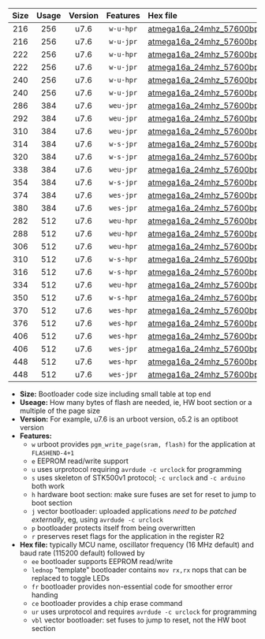 |Size|Usage|Version|Features|Hex file|
|:-:|:-:|:-:|:-:|:--|
|216|256|u7.6|`w-u-hpr`|[atmega16a_24mhz_57600bps_ur.hex](https://raw.githubusercontent.com/stefanrueger/urboot/main//atmega16a_24mhz_57600bps_ur.hex)|
|216|256|u7.6|`w-u-jpr`|[atmega16a_24mhz_57600bps_ur_vbl.hex](https://raw.githubusercontent.com/stefanrueger/urboot/main//atmega16a_24mhz_57600bps_ur_vbl.hex)|
|222|256|u7.6|`w-u-hpr`|[atmega16a_24mhz_57600bps_lednop_ur.hex](https://raw.githubusercontent.com/stefanrueger/urboot/main//atmega16a_24mhz_57600bps_lednop_ur.hex)|
|222|256|u7.6|`w-u-jpr`|[atmega16a_24mhz_57600bps_lednop_ur_vbl.hex](https://raw.githubusercontent.com/stefanrueger/urboot/main//atmega16a_24mhz_57600bps_lednop_ur_vbl.hex)|
|240|256|u7.6|`w-u-hpr`|[atmega16a_24mhz_57600bps_lednop_fr_ur.hex](https://raw.githubusercontent.com/stefanrueger/urboot/main//atmega16a_24mhz_57600bps_lednop_fr_ur.hex)|
|240|256|u7.6|`w-u-jpr`|[atmega16a_24mhz_57600bps_lednop_fr_ur_vbl.hex](https://raw.githubusercontent.com/stefanrueger/urboot/main//atmega16a_24mhz_57600bps_lednop_fr_ur_vbl.hex)|
|286|384|u7.6|`weu-jpr`|[atmega16a_24mhz_57600bps_ee_ur_vbl.hex](https://raw.githubusercontent.com/stefanrueger/urboot/main//atmega16a_24mhz_57600bps_ee_ur_vbl.hex)|
|292|384|u7.6|`weu-jpr`|[atmega16a_24mhz_57600bps_ee_lednop_ur_vbl.hex](https://raw.githubusercontent.com/stefanrueger/urboot/main//atmega16a_24mhz_57600bps_ee_lednop_ur_vbl.hex)|
|310|384|u7.6|`weu-jpr`|[atmega16a_24mhz_57600bps_ee_lednop_fr_ur_vbl.hex](https://raw.githubusercontent.com/stefanrueger/urboot/main//atmega16a_24mhz_57600bps_ee_lednop_fr_ur_vbl.hex)|
|314|384|u7.6|`w-s-jpr`|[atmega16a_24mhz_57600bps_vbl.hex](https://raw.githubusercontent.com/stefanrueger/urboot/main//atmega16a_24mhz_57600bps_vbl.hex)|
|320|384|u7.6|`w-s-jpr`|[atmega16a_24mhz_57600bps_lednop_vbl.hex](https://raw.githubusercontent.com/stefanrueger/urboot/main//atmega16a_24mhz_57600bps_lednop_vbl.hex)|
|338|384|u7.6|`weu-jpr`|[atmega16a_24mhz_57600bps_ee_lednop_fr_ce_ur_vbl.hex](https://raw.githubusercontent.com/stefanrueger/urboot/main//atmega16a_24mhz_57600bps_ee_lednop_fr_ce_ur_vbl.hex)|
|354|384|u7.6|`w-s-jpr`|[atmega16a_24mhz_57600bps_lednop_fr_vbl.hex](https://raw.githubusercontent.com/stefanrueger/urboot/main//atmega16a_24mhz_57600bps_lednop_fr_vbl.hex)|
|374|384|u7.6|`wes-jpr`|[atmega16a_24mhz_57600bps_ee_vbl.hex](https://raw.githubusercontent.com/stefanrueger/urboot/main//atmega16a_24mhz_57600bps_ee_vbl.hex)|
|380|384|u7.6|`wes-jpr`|[atmega16a_24mhz_57600bps_ee_lednop_vbl.hex](https://raw.githubusercontent.com/stefanrueger/urboot/main//atmega16a_24mhz_57600bps_ee_lednop_vbl.hex)|
|282|512|u7.6|`weu-hpr`|[atmega16a_24mhz_57600bps_ee_ur.hex](https://raw.githubusercontent.com/stefanrueger/urboot/main//atmega16a_24mhz_57600bps_ee_ur.hex)|
|288|512|u7.6|`weu-hpr`|[atmega16a_24mhz_57600bps_ee_lednop_ur.hex](https://raw.githubusercontent.com/stefanrueger/urboot/main//atmega16a_24mhz_57600bps_ee_lednop_ur.hex)|
|306|512|u7.6|`weu-hpr`|[atmega16a_24mhz_57600bps_ee_lednop_fr_ur.hex](https://raw.githubusercontent.com/stefanrueger/urboot/main//atmega16a_24mhz_57600bps_ee_lednop_fr_ur.hex)|
|310|512|u7.6|`w-s-hpr`|[atmega16a_24mhz_57600bps.hex](https://raw.githubusercontent.com/stefanrueger/urboot/main//atmega16a_24mhz_57600bps.hex)|
|316|512|u7.6|`w-s-hpr`|[atmega16a_24mhz_57600bps_lednop.hex](https://raw.githubusercontent.com/stefanrueger/urboot/main//atmega16a_24mhz_57600bps_lednop.hex)|
|334|512|u7.6|`weu-hpr`|[atmega16a_24mhz_57600bps_ee_lednop_fr_ce_ur.hex](https://raw.githubusercontent.com/stefanrueger/urboot/main//atmega16a_24mhz_57600bps_ee_lednop_fr_ce_ur.hex)|
|350|512|u7.6|`w-s-hpr`|[atmega16a_24mhz_57600bps_lednop_fr.hex](https://raw.githubusercontent.com/stefanrueger/urboot/main//atmega16a_24mhz_57600bps_lednop_fr.hex)|
|370|512|u7.6|`wes-hpr`|[atmega16a_24mhz_57600bps_ee.hex](https://raw.githubusercontent.com/stefanrueger/urboot/main//atmega16a_24mhz_57600bps_ee.hex)|
|376|512|u7.6|`wes-hpr`|[atmega16a_24mhz_57600bps_ee_lednop.hex](https://raw.githubusercontent.com/stefanrueger/urboot/main//atmega16a_24mhz_57600bps_ee_lednop.hex)|
|406|512|u7.6|`wes-hpr`|[atmega16a_24mhz_57600bps_ee_lednop_fr.hex](https://raw.githubusercontent.com/stefanrueger/urboot/main//atmega16a_24mhz_57600bps_ee_lednop_fr.hex)|
|406|512|u7.6|`wes-jpr`|[atmega16a_24mhz_57600bps_ee_lednop_fr_vbl.hex](https://raw.githubusercontent.com/stefanrueger/urboot/main//atmega16a_24mhz_57600bps_ee_lednop_fr_vbl.hex)|
|448|512|u7.6|`wes-hpr`|[atmega16a_24mhz_57600bps_ee_lednop_fr_ce.hex](https://raw.githubusercontent.com/stefanrueger/urboot/main//atmega16a_24mhz_57600bps_ee_lednop_fr_ce.hex)|
|448|512|u7.6|`wes-jpr`|[atmega16a_24mhz_57600bps_ee_lednop_fr_ce_vbl.hex](https://raw.githubusercontent.com/stefanrueger/urboot/main//atmega16a_24mhz_57600bps_ee_lednop_fr_ce_vbl.hex)|

- **Size:** Bootloader code size including small table at top end
- **Useage:** How many bytes of flash are needed, ie, HW boot section or a multiple of the page size
- **Version:** For example, u7.6 is an urboot version, o5.2 is an optiboot version
- **Features:**
  + `w` urboot provides `pgm_write_page(sram, flash)` for the application at `FLASHEND-4+1`
  + `e` EEPROM read/write support
  + `u` uses urprotocol requiring `avrdude -c urclock` for programming
  + `s` uses skeleton of STK500v1 protocol; `-c urclock` and `-c arduino` both work
  + `h` hardware boot section: make sure fuses are set for reset to jump to boot section
  + `j` vector bootloader: uploaded applications *need to be patched externally*, eg, using `avrdude -c urclock`
  + `p` bootloader protects itself from being overwritten
  + `r` preserves reset flags for the application in the register R2
- **Hex file:** typically MCU name, oscillator frequency (16 MHz default) and baud rate (115200 default) followed by
  + `ee` bootloader supports EEPROM read/write
  + `lednop` "template" bootloader contains `mov rx,rx` nops that can be replaced to toggle LEDs
  + `fr` bootloader provides non-essential code for smoother error handing
  + `ce` bootloader provides a chip erase command
  + `ur` uses urprotocol and requires `avrdude -c urclock` for programming
  + `vbl` vector bootloader: set fuses to jump to reset, not the HW boot section
